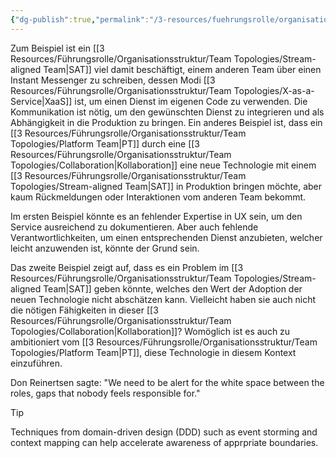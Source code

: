 ```yaml
---
{"dg-publish":true,"permalink":"/3-resources/fuehrungsrolle/organisationsstruktur/team-topologies/fehler-im-entwurf-erkennen/","created":"2024-06-23T19:46:00.546+02:00","updated":"2024-04-28T16:53:53.782+02:00"}
---
```



Zum Beispiel ist ein [[3 Resources/Führungsrolle/Organisationsstruktur/Team Topologies/Stream-aligned Team\|SAT]] viel damit beschäftigt, einem anderen Team über einen Instant Messenger zu schreiben, dessen Modi [[3 Resources/Führungsrolle/Organisationsstruktur/Team Topologies/X-as-a-Service\|XaaS]] ist, um einen Dienst im eigenen Code zu verwenden. Die Kommunikation ist nötig, um den gewünschten Dienst zu integrieren und als Abhängigkeit in die Produktion zu bringen.
Ein anderes Beispiel ist, dass ein [[3 Resources/Führungsrolle/Organisationsstruktur/Team Topologies/Platform Team\|PT]] durch eine [[3 Resources/Führungsrolle/Organisationsstruktur/Team Topologies/Collaboration\|Kollaboration]] eine neue Technologie mit einem [[3 Resources/Führungsrolle/Organisationsstruktur/Team Topologies/Stream-aligned Team\|SAT]] in Produktion bringen möchte, aber kaum Rückmeldungen oder Interaktionen vom anderen Team bekommt.

Im ersten Beispiel könnte es an fehlender Expertise in UX sein, um den Service ausreichend zu dokumentieren. Aber auch fehlende Verantwortlichkeiten, um einen entsprechenden Dienst anzubieten, welcher leicht anzuwenden ist, könnte der Grund sein.

Das zweite Beispiel zeigt auf, dass es ein Problem im [[3 Resources/Führungsrolle/Organisationsstruktur/Team Topologies/Stream-aligned Team\|SAT]] geben könnte, welches den Wert der Adoption der neuen Technologie nicht abschätzen kann. Vielleicht haben sie auch nicht die nötigen Fähigkeiten in dieser [[3 Resources/Führungsrolle/Organisationsstruktur/Team Topologies/Collaboration\|Kollaboration]]? Womöglich ist es auch zu ambitioniert vom [[3 Resources/Führungsrolle/Organisationsstruktur/Team Topologies/Platform Team\|PT]], diese Technologie in diesem Kontext einzuführen. 

Don Reinertsen sagte: "We need to be alert for the white space between the roles, gaps that nobody feels responsible for."

> [!TIP]
> Techniques from domain-driven design (DDD) such as event storming and context mapping can help accelerate awareness of apprpriate boundaries.
